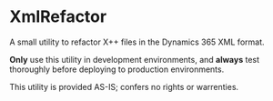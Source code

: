# XmlRefactor
A small utility to refactor X++ files in the Dynamics 365 XML format.

**Only** use this utility in development environments, and **always** test thoroughly before deploying to production environments.

This utility is provided AS-IS; confers no rights or warrenties.
